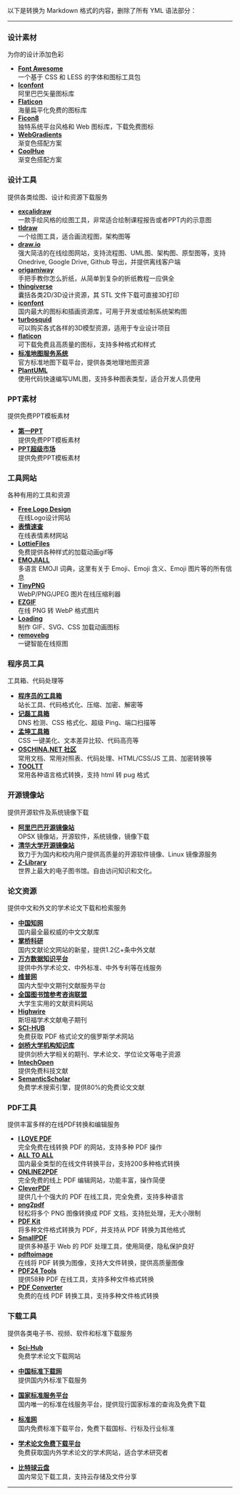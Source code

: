 以下是转换为 Markdown 格式的内容，删除了所有 YML 语法部分：

---

### 设计素材
为你的设计添加色彩

- **[Font Awesome](https://fontawesome.com/)**  
  一个基于 CSS 和 LESS 的字体和图标工具包
- **[Iconfont](https://www.iconfont.cn/)**  
  阿里巴巴矢量图标库
- **[Flaticon](https://www.flaticon.com/)**  
  海量扁平化免费的图标库
- **[Ficon8](https://www.flaticon.com/authors/ficon8)**  
  独特系统平台风格和 Web 图标库，下载免费图标
- **[WebGradients](https://webgradients.com/)**  
  渐变色搭配方案
- **[CoolHue](https://webkul.github.io/coolhue/)**  
  渐变色搭配方案

### 设计工具
提供各类绘图、设计和资源下载服务

- **[excalidraw](https://excalidraw.com/)**  
  一款手绘风格的绘图工具，非常适合绘制课程报告或者PPT内的示意图
- **[tldraw](https://www.tldraw.com/)**  
  一个绘图工具，适合画流程图，架构图等
- **[draw.io](https://app.diagrams.net/)**  
  强大简洁的在线绘图网站，支持流程图、UML图、架构图、原型图等，支持 Onedrive, Google Drive, Github 导出，并提供离线客户端
- **[origamiway](https://www.origamiway.com/)**  
  手把手教你怎么折纸，从简单到复杂的折纸教程一应俱全
- **[thingiverse](https://www.thingiverse.com/)**  
  囊括各类2D/3D设计资源，其 STL 文件下载可直接3D打印
- **[iconfont](https://www.iconfont.cn/)**  
  国内最大的图标和插画资源库，可用于开发或绘制系统架构图
- **[turbosquid](https://www.turbosquid.com/)**  
  可以购买各式各样的3D模型资源，适用于专业设计项目
- **[flaticon](https://www.flaticon.com/)**  
  可下载免费且高质量的图标，支持多种格式和样式
- **[标准地图服务系统](http://bzdt.nasg.gov.cn/)**  
  官方标准地图下载平台，提供各类地理地图资源
- **[PlantUML](https://plantuml.com/)**  
  使用代码快速编写UML图，支持多种图表类型，适合开发人员使用

### PPT素材
提供免费PPT模板素材

- **[第一PPT](https://www.diyippt.com/)**  
  提供免费PPT模板素材
- **[PPT超级市场](https://www.pptsupermarket.com/)**  
  提供免费PPT模板素材

### 工具网站
各种有用的工具和资源

- **[Free Logo Design](https://www.freelogodesign.org/)**  
  在线Logo设计网站
- **[表情速查](https://www.emojiall.com/)**  
  在线表情素材网站
- **[LottieFiles](https://lottiefiles.com/)**  
  免费提供各种样式的加载动画gif等
- **[EMOJIALL](https://www.emojiall.com/)**  
  多语言 EMOJI 词典，这里有关于 Emoji、Emoji 含义、Emoji 图片等的所有信息
- **[TinyPNG](https://tinypng.com/)**  
  WebP/PNG/JPEG 图片在线压缩利器
- **[EZGIF](https://ezgif.com/)**  
  在线 PNG 转 WebP 格式图片
- **[Loading](https://loading.io/)**  
  制作 GIF、SVG、CSS 加载动画图标
- **[removebg](https://www.remove.bg/)**  
  一键智能在线抠图

### 程序员工具
工具箱、代码处理等

- **[程序员的工具箱](https://toolbox.yourwebsite.com/)**  
  站长工具、代码格式化、压缩、加密、解密等
- **[记磊工具箱](https://toolbox.jilei.com/)**  
  DNS 检测、CSS 格式化、超级 Ping、端口扫描等
- **[孟坤工具箱](https://toolbox.mengkun.com/)**  
  CSS 一键美化、文本差异比较、代码高亮等
- **[OSCHINA.NET 社区](https://www.oschina.net/)**  
  常用文档、常用对照表、代码处理、HTML/CSS/JS 工具、加密转换等
- **[TOOLTT](https://tooltt.com/)**  
  常用各种语言格式转换，支持 html 转 pug 格式

### 开源镜像站
提供开源软件及系统镜像下载

- **[阿里巴巴开源镜像站](https://developer.aliyun.com/mirror/)**  
  OPSX 镜像站，开源软件，系统镜像，镜像下载
- **[清华大学开源镜像站](https://mirrors.tuna.tsinghua.edu.cn/)**  
  致力于为国内和校内用户提供高质量的开源软件镜像、Linux 镜像源服务
- **[Z-Library](https://z-lib.org/)**  
  世界上最大的电子图书馆。自由访问知识和文化。

### 论文资源
提供中文和外文的学术论文下载和检索服务

- **[中国知网](http://www.cnki.net/)**  
  国内最全最权威的中文文献库
- **[掌桥科研](http://www.zhangqiaokeyan.com/?from=lsdn)**  
  国内文献论文网站的新星，提供1.2亿+条中外文献
- **[万方数据知识平台](http://www.wanfangdata.com.cn/index.html)**  
  提供中外学术论文、中外标准、中外专利等在线服务
- **[维普网](http://www.cqvip.com/)**  
  国内大型中文期刊文献服务平台
- **[全国图书馆参考咨询联盟](http://ucdrs.net/)**  
  大学生实用的文献资料网站
- **[Highwire](http://www.highwirepress.com/)**  
  斯坦福学术文献电子期刊
- **[SCI-HUB](http://tool.yovisun.com/scihub/)**  
  免费获取 PDF 格式论文的俄罗斯学术网站
- **[剑桥大学机构知识库](http://www.dspace.cam.ac.uk/)**  
  提供剑桥大学相关的期刊、学术论文、学位论文等电子资源
- **[IntechOpen](http://www.intechopen.com/)**  
  提供免费科技文献
- **[SemanticScholar](http://www.semanticscholar.org/)**  
  免费学术搜索引擎，提供80%的免费论文文献

### PDF工具
提供丰富多样的在线PDF转换和编辑服务

- **[I LOVE PDF](https://www.ilovepdf.com/zh-cn)**  
  完全免费在线转换 PDF 的网站，支持多种 PDF 操作
- **[ALL TO ALL](https://www.alltoall.net/image-pdf/)**  
  国内最全类型的在线文件转换平台，支持200多种格式转换
- **[ONLINE2PDF](https://online2pdf.com/)**  
  完全免费的线上 PDF 编辑网站，功能丰富，操作简便
- **[CleverPDF](https://www.cleverpdf.com/cn)**  
  提供几十个强大的 PDF 在线工具，完全免费，支持多种语言
- **[png2pdf](https://png2pdf.com/zh/)**  
  轻松将多个 PNG 图像转换成 PDF 文档，支持批处理，无大小限制
- **[PDF Kit](https://pdfkit.com/zh/)**  
  将多种文件格式转换为 PDF，并支持从 PDF 转换为其他格式
- **[SmallPDF](https://smallpdf.com/pdf-tools)**  
  提供多种基于 Web 的 PDF 处理工具，使用简便，隐私保护良好
- **[pdftoimage](https://pdftoimage.com/zh/)**  
  在线将 PDF 转换为图像，支持大文件转换，提供高质量图像
- **[PDF24 Tools](https://tools.pdf24.org/zh/all-tools)**  
  提供58种 PDF 在线工具，支持多种文件格式转换
- **[PDF Converter](https://pdf.i-love-pdf.com/zh-cn/)**  
  免费的在线 PDF 转换工具，支持多种文件格式转换

### 下载工具
提供各类电子书、视频、软件和标准下载服务

- **[Sci-Hub](http://tool.yovisun.com/scihub/)**  
    免费学术论文下载网站

- **[中国标准下载网](http://www.csres.com/)**  
  提供国内外标准下载服务
- **[国家标准服务平台](http://std.samr.gov.cn/)**  
  国内唯一的标准在线服务平台，提供现行国家标准的查询及免费下载
- **[标准网](http://www.bzx365.com/)**  
  国内免费标准下载平台，免费下载国标、行标及行业标准
- **[学术论文免费下载平台](http://tool.yovisun.com/scihub/)**  
  免费获取国内外学术论文的学术网站，适合学术研究者
- **[比特球云盘](http://www.bitqiu.com/)**  
  国内常见下载工具，支持云存储及文件分享

---

